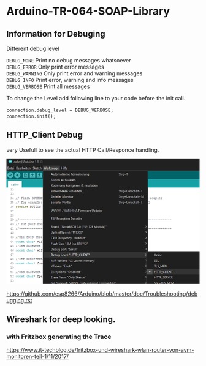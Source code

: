 # Arduino-TR-064-SOAP-Library 
## Information for Debuging 


Different debug level

`DEBUG_NONE`         Print no debug messages whatsoever  
`DEBUG_ERROR`        Only print error messages  
`DEBUG_WARNING`      Only print error and warning messages  
`DEBUG_INFO`         Print error, warning and info messages  
`DEBUG_VERBOSE`      Print all messages  

To change the Level add following line to your code before the init call.
```
connection.debug_level = DEBUG_VERBOSE;
connection.init();
```

## HTTP_Client Debug

very Usefull to see the actual HTTP Call/Responce handling.

![httpclient logo](\src\HTTP_Client_Debug.png)  

https://github.com/esp8266/Arduino/blob/master/doc/Troubleshooting/debugging.rst

## Wireshark for deep looking.

### with Fritzbox generating the Trace

https://www.it-techblog.de/fritzbox-und-wireshark-wlan-router-von-avm-monitoren-teil-1/11/2017/

